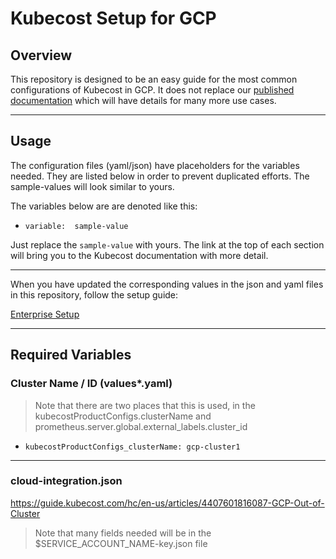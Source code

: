 # Kubecost Setup for GCP

## Overview

This repository is designed to be an easy guide for the most common configurations of Kubecost in GCP. It does not replace our [published documentation](https://guide.kubecost.com/) which will have details for many more use cases.

---
## Usage

The configuration files (yaml/json) have placeholders for the variables needed. They are listed below in order to prevent duplicated efforts. The sample-values will look similar to yours.

The variables below are are denoted like this:
- `variable:  sample-value`

Just replace the `sample-value` with yours. The link at the top of each section will bring you to the Kubecost documentation with more detail.

---
When you have updated the corresponding values in the json and yaml files in this repository, follow the setup guide:

[Enterprise Setup](README-enterprise.md)

---

## Required Variables
### Cluster Name / ID (values*.yaml)
>Note that there are two places that this is used, in the kubecostProductConfigs.clusterName and prometheus.server.global.external_labels.cluster_id

- `kubecostProductConfigs_clusterName: gcp-cluster1`

---

### cloud-integration.json
https://guide.kubecost.com/hc/en-us/articles/4407601816087-GCP-Out-of-Cluster

> Note that many fields needed will be in the $SERVICE_ACCOUNT_NAME-key.json file
